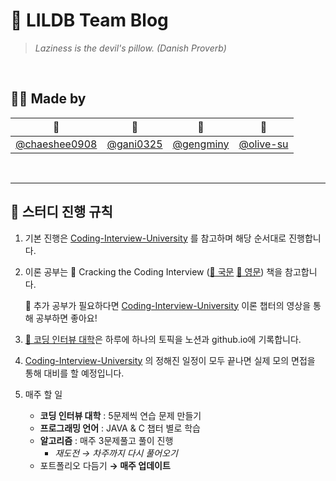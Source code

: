 
# 🛌 LILDB Team Blog

> _Laziness is the devil's pillow. (Danish Proverb)_

<br/>

## 🙌🏻 Made by

| 🐹                                               | 🐢                                       | 🦊                                       | 🐣                                       |
| ------------------------------------------------ | ---------------------------------------- | ---------------------------------------- | ---------------------------------------- |
| [@chaeshee0908](https://github.com/chaeshee0908) | [@gani0325](https://github.com/gani0325) | [@gengminy](https://github.com/gengminy) | [@olive-su](https://github.com/olive-su) |

<br/>

---

## **🎲 스터디 진행 규칙**

1. 기본 진행은 [Coding-Interview-University](https://github.com/jwasham/coding-interview-university) 를 참고하며 해당 순서대로 진행합니다.
2. 이론 공부는 📒 Cracking the Coding Interview ([🔗 국문](https://drive.google.com/file/d/1yea6Sm0N2pxsE0TNe8w8fLY-ev7Qu5CE/view?usp=sharing) [🔗 영문](https://github.com/Avinash987/Coding/blob/master/Cracking-the-Coding-Interview-6th-Edition-189-Programming-Questions-and-Solutions.pdf)) 책을 참고합니다.

   💬 추가 공부가 필요하다면 [Coding-Interview-University](https://github.com/jwasham/coding-interview-university) 이론 챕터의 영상을 통해 공부하면 좋아요!

3. [🏫 코딩 인터뷰 대학](https://l1ldb.github.io/categories/%EC%BD%94%EB%94%A9-%EC%9D%B8%ED%84%B0%EB%B7%B0-%EB%8C%80%ED%95%99/)은 하루에 하나의 토픽을 노션과 github.io에 기록합니다.

4. [Coding-Interview-University](https://github.com/jwasham/coding-interview-university/blob/main/translations/README-ko.md) 의 정해진 일정이 모두 끝나면 실제 모의 면접을 통해 대비를 할 예정입니다.
5. 매주 할 일
   - **코딩 인터뷰 대학** : 5문제씩 연습 문제 만들기
   - **프로그래밍 언어** : JAVA & C 챕터 별로 학습
   - **알고리즘** : 매주 3문제풀고 풀이 진행
     - _재도전 → 차주까지 다시 풀어오기_
   - 포트폴리오 다듬기 **→ 매주 업데이트**

<br/>

